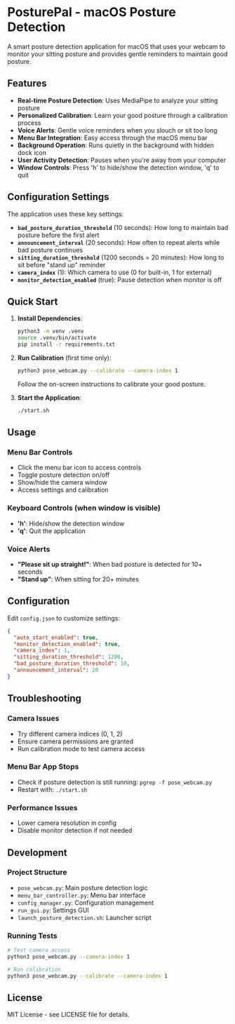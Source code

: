 # PosturePal - macOS Posture Detection

A smart posture detection application for macOS that uses your webcam to monitor your sitting posture and provides gentle reminders to maintain good posture.

## Features

- **Real-time Posture Detection**: Uses MediaPipe to analyze your sitting posture
- **Personalized Calibration**: Learn your good posture through a calibration process
- **Voice Alerts**: Gentle voice reminders when you slouch or sit too long
- **Menu Bar Integration**: Easy access through the macOS menu bar
- **Background Operation**: Runs quietly in the background with hidden dock icon
- **User Activity Detection**: Pauses when you're away from your computer
- **Window Controls**: Press 'h' to hide/show the detection window, 'q' to quit

## Configuration Settings

The application uses these key settings:

- **`bad_posture_duration_threshold`** (10 seconds): How long to maintain bad posture before the first alert
- **`announcement_interval`** (20 seconds): How often to repeat alerts while bad posture continues
- **`sitting_duration_threshold`** (1200 seconds = 20 minutes): How long to sit before "stand up" reminder
- **`camera_index`** (1): Which camera to use (0 for built-in, 1 for external)
- **`monitor_detection_enabled`** (true): Pause detection when monitor is off

## Quick Start

1. **Install Dependencies**:
   ```bash
   python3 -m venv .venv
   source .venv/bin/activate
   pip install -r requirements.txt
   ```

2. **Run Calibration** (first time only):
   ```bash
   python3 pose_webcam.py --calibrate --camera-index 1
   ```
   Follow the on-screen instructions to calibrate your good posture.

3. **Start the Application**:
   ```bash
   ./start.sh
   ```

## Usage

### Menu Bar Controls
- Click the menu bar icon to access controls
- Toggle posture detection on/off
- Show/hide the camera window
- Access settings and calibration

### Keyboard Controls (when window is visible)
- **'h'**: Hide/show the detection window
- **'q'**: Quit the application

### Voice Alerts
- **"Please sit up straight!"**: When bad posture is detected for 10+ seconds
- **"Stand up"**: When sitting for 20+ minutes

## Configuration

Edit `config.json` to customize settings:

```json
{
  "auto_start_enabled": true,
  "monitor_detection_enabled": true,
  "camera_index": 1,
  "sitting_duration_threshold": 1200,
  "bad_posture_duration_threshold": 10,
  "announcement_interval": 20
}
```

## Troubleshooting

### Camera Issues
- Try different camera indices (0, 1, 2)
- Ensure camera permissions are granted
- Run calibration mode to test camera access

### Menu Bar App Stops
- Check if posture detection is still running: `pgrep -f pose_webcam.py`
- Restart with: `./start.sh`

### Performance Issues
- Lower camera resolution in config
- Disable monitor detection if not needed

## Development

### Project Structure
- `pose_webcam.py`: Main posture detection logic
- `menu_bar_controller.py`: Menu bar interface
- `config_manager.py`: Configuration management
- `run_gui.py`: Settings GUI
- `launch_posture_detection.sh`: Launcher script

### Running Tests
```bash
# Test camera access
python3 pose_webcam.py --camera-index 1

# Run calibration
python3 pose_webcam.py --calibrate --camera-index 1
```

## License

MIT License - see LICENSE file for details.
 